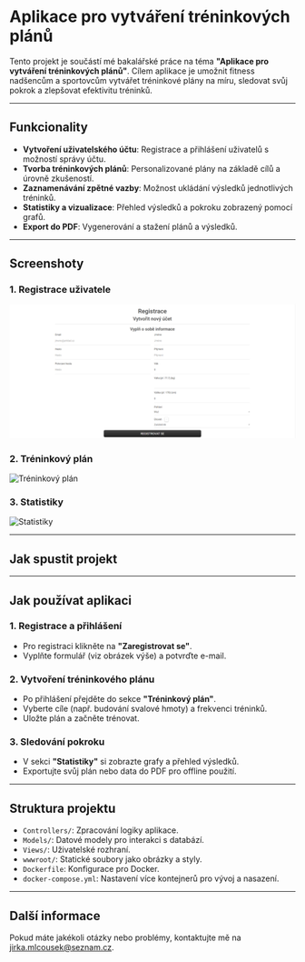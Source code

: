 # Aplikace pro vytváření tréninkových plánů

Tento projekt je součástí mé bakalářské práce na téma **"Aplikace pro vytváření tréninkových plánů"**. Cílem aplikace je umožnit fitness nadšencům a sportovcům vytvářet tréninkové plány na míru, sledovat svůj pokrok a zlepšovat efektivitu tréninků.

---

## Funkcionality

- **Vytvoření uživatelského účtu**: Registrace a přihlášení uživatelů s možností správy účtu.
- **Tvorba tréninkových plánů**: Personalizované plány na základě cílů a úrovně zkušeností.
- **Zaznamenávání zpětné vazby**: Možnost ukládání výsledků jednotlivých tréninků.
- **Statistiky a vizualizace**: Přehled výsledků a pokroku zobrazený pomocí grafů.
- **Export do PDF**: Vygenerování a stažení plánů a výsledků.

---

## Screenshoty

### 1. Registrace uživatele
![Registrace](./screenshots/registrace.png)

### 2. Tréninkový plán
![Tréninkový plán](./screenshots/treninkovy_plan.png)

### 3. Statistiky
![Statistiky](./screenshots/statistiky.png)

---

## Jak spustit projekt


---

## Jak používat aplikaci

### 1. Registrace a přihlášení
- Pro registraci klikněte na **"Zaregistrovat se"**.
- Vyplňte formulář (viz obrázek výše) a potvrďte e-mail.

### 2. Vytvoření tréninkového plánu
- Po přihlášení přejděte do sekce **"Tréninkový plán"**.
- Vyberte cíle (např. budování svalové hmoty) a frekvenci tréninků.
- Uložte plán a začněte trénovat.

### 3. Sledování pokroku
- V sekci **"Statistiky"** si zobrazte grafy a přehled výsledků.
- Exportujte svůj plán nebo data do PDF pro offline použití.

---

## Struktura projektu

- `Controllers/`: Zpracování logiky aplikace.
- `Models/`: Datové modely pro interakci s databází.
- `Views/`: Uživatelské rozhraní.
- `wwwroot/`: Statické soubory jako obrázky a styly.
- `Dockerfile`: Konfigurace pro Docker.
- `docker-compose.yml`: Nastavení více kontejnerů pro vývoj a nasazení.

---

## Další informace

Pokud máte jakékoli otázky nebo problémy, kontaktujte mě na [jirka.mlcousek@seznam.cz](mailto:jirka.mlcousek@seznam.cz).

